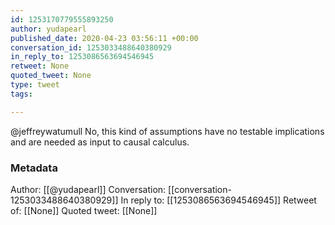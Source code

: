 ```yaml
---
id: 1253170779555893250
author: yudapearl
published_date: 2020-04-23 03:56:11 +00:00
conversation_id: 1253033488640380929
in_reply_to: 1253086563694546945
retweet: None
quoted_tweet: None
type: tweet
tags:

---
```


@jeffreywatumull No, this kind of assumptions have no testable implications and are needed as input to causal calculus.

### Metadata

Author: [[@yudapearl]]
Conversation: [[conversation-1253033488640380929]]
In reply to: [[1253086563694546945]]
Retweet of: [[None]]
Quoted tweet: [[None]]
